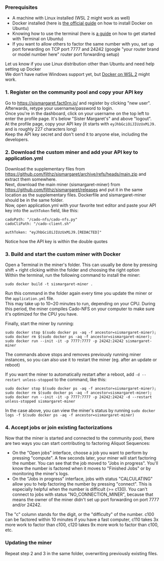 ### Prerequisites
- A machine with Linux installed (WSL 2 might work as well)
- Docker installed (here is [the official guide](https://docs.docker.com/engine/install/ubuntu/) on how to install Docker on Ubuntu)
- Knowing how to use the terminal (here is [a guide](https://ubuntu.com/tutorials/command-line-for-beginners#3-opening-a-terminal) on how to get started with Terminal on Ubuntu)
- If you want to allow others to factor the same number with you, set up port forwarding on TCP port 7777 and 24242 (google "your router brand or model number here" router port forwarding setup)

Let us know if you use Linux distribution other than Ubuntu and need help setting up Docker  
We don't have native Windows support yet, but [Docker on WSL 2](https://docs.docker.com/desktop/wsl) might work.

### 1. Register on the community pool and copy your API key
Go to https://sismargaret.fact0rn.io/ and register by clicking "new user". Afterwards, retype your username/password to login.  
Once you're in the dashboard, click on your username on the top left to enter the profile page. It's below "Sister Margaret's" and above "logout".  
At the profile page, copy your API key (it starts with `eyJhbGciOiJIUzUxMiJ9.` and is roughly 227 characters long)  
Keep the API key secret and don't send it to anyone else, including the developers.

### 2. Download the custom miner and add your API key to application.yml
Download the supplementary files from https://github.com/filthz/sismargaret/archive/refs/heads/main.zip and extract them somewhere.  
Next, download the main miner (sismargaret-miner) from https://github.com/filthz/sismargaret/releases and put it in the same location as the supplementary files. Dockerfile and sismargaret-miner should be in the same folder.  
Now, open application.yml with your favorite text editor and paste your API key into the `authToken` field, like this:
```
cadoPath: "/cado-nfs/cado-nfs.py"
cadoCliPath: "/cado-client.sh"

authToken: "eyJhbGciOiJIUzUxMiJ9.[REDACTED]"
```
Notice how the API key is within the double quotes

### 3. Build and start the custom miner with Docker
Open a Terminal in the miner's folder. This can usually be done by pressing shift + right clicking within the folder and choosing the right option  
Within the terminal, run the following command to install the miner:
```
sudo docker build -t sismargaret-miner .
```
Run this command in the folder again every time you update the miner or the `application.yml` file.  
This may take up to 10~20 minutes to run, depending on your CPU. During this period, the miner compiles Cado-NFS on your computer to make sure it's optimized for the CPU you have.  

Finally, start the miner by running:
```
sudo docker stop $(sudo docker ps -aq -f ancestor=sismargaret-miner); sudo docker rm $(sudo docker ps -aq -f ancestor=sismargaret-miner); sudo docker run --init -it -p 7777:7777 -p 24242:24242 sismargaret-miner
```
The commands above stops and removes previously running miner instances, so you can also use it to restart the miner (eg. after an update or reboot)  

If you want the miner to automatically restart after a reboot, add `-d --restart unless-stopped` to the command, like this:
```
sudo docker stop $(sudo docker ps -aq -f ancestor=sismargaret-miner); sudo docker rm $(sudo docker ps -aq -f ancestor=sismargaret-miner); sudo docker run --init -it -p 7777:7777 -p 24242:24242 -d --restart unless-stopped sismargaret-miner
```
In the case above, you can view the miner's status by running `sudo docker logs -f $(sudo docker ps -aq -f ancestor=sismargaret-miner)`

### 4. Accept jobs or join existing factorizations
Now that the miner is started and connected to the community pool, there are two ways you can start contributing to factoring Aliquot Sequences:  
- On the "Open jobs" interface, choose a job you want to perform by pressing "compute". A few seconds later, your miner will start factoring the number. You can see that the job moved to "Jobs in progress". You'll know the number is factored when it moves to "Finished Jobs" or by monitoring the miner's logs.  
- On the "Jobs in progress" interface, jobs with status "CALCULATING" allow you to help factoring the number by pressing "connect". This is especially helpful when the number is difficult (>= c130). You can't connect to jobs with status "NO_CONNECTION_MINER", because that means the owner of the miner didn't set up port forwarding on port 7777 and/or 24242.

The "c" column stands for the digit, or the "difficulty" of the number. c100 can be factored within 10 minutes if you have a fast computer, c110 takes 3x more work to factor than c100, c120 takes 9x more work to factor than c100, etc.

### Updating the miner
Repeat step 2 and 3 in the same folder, overwriting previously existing files.
